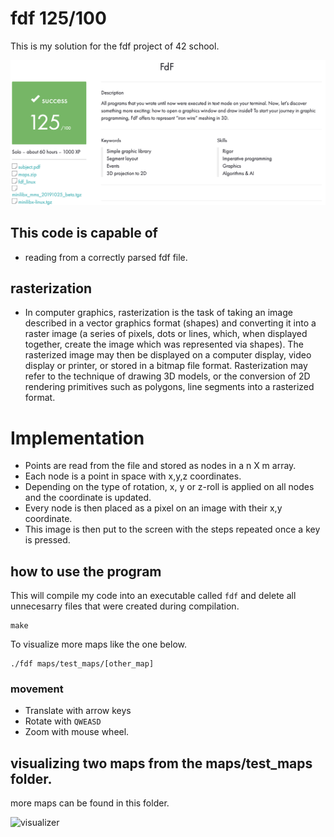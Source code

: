# fdf 125/100
This is my solution for the fdf project of 42 school.<br>

![result](https://github.com/Sirelaw/fdf/blob/master/readme_addons/Screen%20Shot%202022-08-14%20at%202.54.19%20AM.png)

## This code is capable of
- reading from a correctly parsed fdf file.

## rasterization
- In computer graphics, rasterization is the task of taking an image described in a vector graphics format (shapes) and converting it into a raster image (a series of pixels, dots or lines, which, when displayed together, create the image which was represented via shapes). The rasterized image may then be displayed on a computer display, video display or printer, or stored in a bitmap file format. Rasterization may refer to the technique of drawing 3D models, or the conversion of 2D rendering primitives such as polygons, line segments into a rasterized format.

# Implementation
- Points are read from the file and stored as nodes in a n X m array.
- Each node is a point in space with x,y,z coordinates.
- Depending on the type of rotation, x, y or z-roll is applied on all nodes and the coordinate is updated.
- Every node is then placed as a pixel on an image with their x,y coordinate.
- This image is then put to the screen with the steps repeated once a key is pressed.




## how to use the program
This will compile my code into an executable called `fdf` and delete all unnecesarry files that were created during compilation.<br>

```
make
```

To visualize more maps like the one below.<br>

```
./fdf maps/test_maps/[other_map]
```

### movement
- Translate with arrow keys
- Rotate with ```
 QWEASD ```
- Zoom with mouse wheel.

## visualizing two maps from the maps/test_maps folder.
more maps can be found in this folder.

![visualizer](https://github.com/Sirelaw/fdf/blob/master/readme_addons/Screen-Recording-2022-08-14-at-2.47.26-AM.gif)